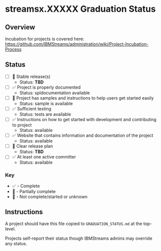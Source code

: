 # streamsx.XXXXX Graduation Status


## Overview
Incubation for projects is covered here: https://github.com/IBMStreams/administration/wiki/Project-Incubation-Process

## Status

- [ ] :red_circle: Stable release(s)
  * Status: **TBD**
- [ ] :white_check_mark: Project is properly documented
  * Status: spldocumentation available
- [ ] :large_orange_diamond: Project has samples and instructions to help users get started easily
  * Status: sample is available
- [ ] :white_check_mark: Sufficient testing
  * Status: tests are available
- [ ] :white_check_mark: Instructions on how to get started with development and contributing to project
  * Status: available
- [ ] :white_check_mark: Website that contains information and documentation of the project
  * Status: available
- [ ] :large_orange_diamond: Clear release plan
  * Status: **TBD**
- [ ] :white_check_mark: At least one active committer
  * Status: available

### Key
* :white_check_mark: - Complete
* :large_orange_diamond: - Partially complete
* :red_circle: - Not complete/started or unknown

## Instructions
A project should have this file copied to `GRADUATION_STATUS.md` at the top-level.

Projects self-report their status though IBMStreams admins may override any status.
